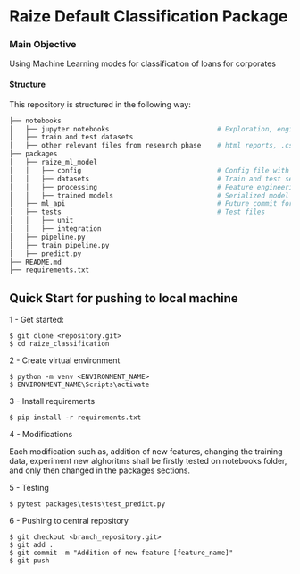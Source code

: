 # Raize Default Classification Package

### Main Objective
Using Machine Learning modes for classification of loans for corporates

#### Structure

This repository is structured in the following way:

```bash
├── notebooks
│   ├── jupyter notebooks                           # Exploration, engineering & modelling
│   ├── train and test datasets
│   ├── other relevant files from research phase    # html reports, .csv, .np)
├── packages
│   ├── raize_ml_model
│   │   ├── config                                  # Config file with directory variables & model variables
│   │   ├── datasets                                # Train and test set)
│   │   ├── processing                              # Feature engineering classes and fuctions, data management
│   │   ├── trained models                          # Serialized model pkl
│   ├── ml_api                                      # Future commit for REST Service)
│   ├── tests                                       # Test files
│   │   ├── unit
│   │   ├── integration
│   ├── pipeline.py                                 
│   ├── train_pipeline.py                           
│   ├── predict.py                                  
├── README.md
├── requirements.txt
```

Quick Start for pushing to local machine
-
1 - Get started:
```
$ git clone <repository.git>
$ cd raize_classification
```

2 - Create virtual environment
```
$ python -m venv <ENVIRONMENT_NAME>
$ ENVIRONMENT_NAME\Scripts\activate
```

3 - Install requirements
```
$ pip install -r requirements.txt
```

4 - Modifications

Each modification such as, addition of new features, changing the training data, experiment new alghoritms shall be firstly tested on notebooks folder, and only then changed in the packages sections.

5 - Testing
```
$ pytest packages\tests\test_predict.py
```

6 - Pushing to central repository
```
$ git checkout <branch_repository.git>
$ git add .
$ git commit -m "Addition of new feature [feature_name]"
$ git push
```